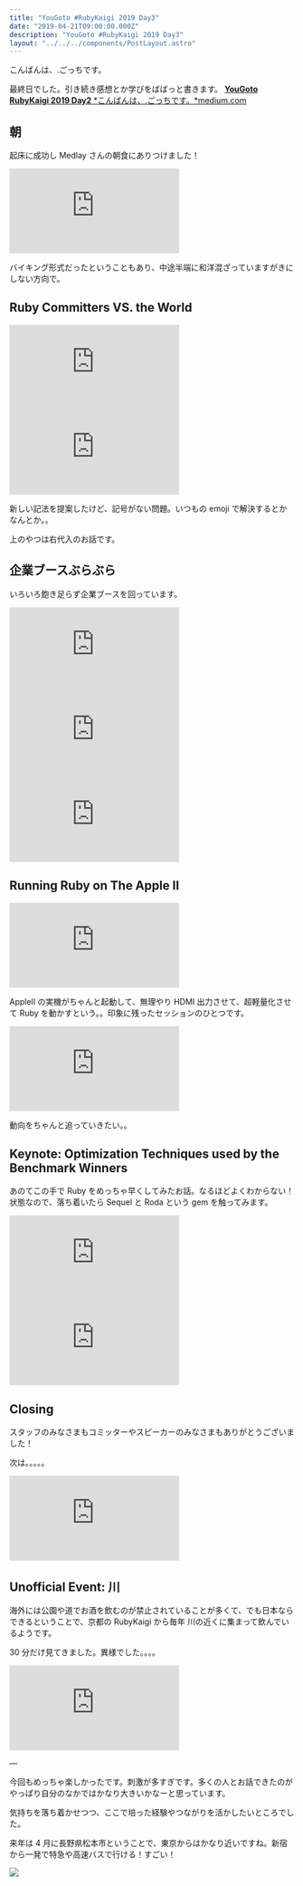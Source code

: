 ```yaml
---
title: "YouGoto #RubyKaigi 2019 Day3"
date: "2019-04-21T09:00:00.000Z"
description: "YouGoto #RubyKaigi 2019 Day3"
layout: "../../../components/PostLayout.astro"
---
```


こんばんは、.ごっちです。

最終日でした。引き続き感想とか学びをばばっと書きます。
[**YouGoto RubyKaigi 2019 Day2**
*こんばんは、.ごっちです。*medium.com](https://medium.com/@gggooottto/yougoto-rubykaigi-2019-day2-fd0679cd784d)

## 朝

起床に成功し Medlay さんの朝食にありつけました！

<iframe src="https://medium.com/media/6f7a0db669b40c91df9ee7d0bd9180d5" frameborder=0></iframe>

バイキング形式だったということもあり、中途半端に和洋混ざっていますがきにしない方向で。

## Ruby Committers VS. the World

<iframe src="https://medium.com/media/d50541a7b6acb9f9d50041519d7302ec" frameborder=0></iframe>

<iframe src="https://medium.com/media/6a61906d543e6379af717349fa61ea42" frameborder=0></iframe>

新しい記法を提案したけど、記号がない問題。いつもの emoji で解決するとかなんとか。。

上のやつは右代入のお話です。

## 企業ブースぶらぶら

いろいろ飽き足らず企業ブースを回っています。

<iframe src="https://medium.com/media/aa0b899a415f54b402c6aea9e83981b7" frameborder=0></iframe>

<iframe src="https://medium.com/media/3fb7c56d0c67c287cbe49a68b43f2531" frameborder=0></iframe>

<iframe src="https://medium.com/media/7ad4452de197b913caa964109f92ff4f" frameborder=0></iframe>

## Running Ruby on The Apple Ⅱ

<iframe src="https://medium.com/media/0dc2c5453517fe9482ee4385b5ee0acc" frameborder=0></iframe>

AppleⅡ の実機がちゃんと起動して、無理やり HDMI 出力させて、超軽量化させて Ruby を動かすという。。印象に残ったセッションのひとつです。

<iframe src="https://medium.com/media/e5607780aff68ab5d145f63fcbbc7d8d" frameborder=0></iframe>

動向をちゃんと追っていきたい。。

## Keynote: Optimization Techniques used by the Benchmark Winners

あのてこの手で Ruby をめっちゃ早くしてみたお話。なるほどよくわからない！状態なので、落ち着いたら Sequel と Roda という gem を触ってみます。

<iframe src="https://medium.com/media/7538d70a8cdf22f1a4b926736013c246" frameborder=0></iframe>

<iframe src="https://medium.com/media/cf7d3dc47045fd720b3e09f0998c4b8e" frameborder=0></iframe>

## Closing

スタッフのみなさまもコミッターやスピーカーのみなさまもありがとうございました！

次は。。。。。

<iframe src="https://medium.com/media/de6df58bf7d93ffae5b5140c8d368e2c" frameborder=0></iframe>

## Unofficial Event: 川

海外には公園や道でお酒を飲むのが禁止されていることが多くて、でも日本ならできるということで、京都の RubyKaigi から毎年 川の近くに集まって飲んでいるようです。

30 分だけ見てきました。異様でした。。。。

<iframe src="https://medium.com/media/e089751340f1dd59d208bb9c3dd2627d" frameborder=0></iframe>

—

今回もめっちゃ楽しかったです。刺激が多すぎです。多くの人とお話できたのがやっぱり自分のなかではかなり大きいかなーと思っています。

気持ちを落ち着かせつつ、ここで培った経験やつながりを活かしたいところでした。

来年は 4 月に長野県松本市ということで、東京からはかなり近いですね。新宿から一発で特急や高速バスで行ける！すごい！

![](https://cdn-images-1.medium.com/max/3226/1*QtdYWynrHzH_PwSnr9OxLw.jpeg)

